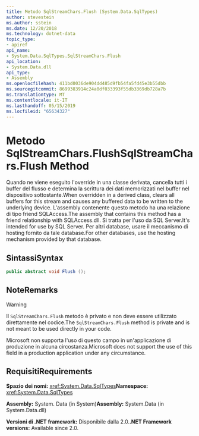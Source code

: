 ```yaml
---
title: Metodo SqlStreamChars.Flush (System.Data.SqlTypes)
author: stevestein
ms.author: sstein
ms.date: 12/20/2018
ms.technology: dotnet-data
topic_type:
- apiref
api_name:
- System.Data.SqlTypes.SqlStreamChars.Flush
api_location:
- System.Data.dll
api_type:
- Assembly
ms.openlocfilehash: 411bd0036de904dd485d9fb54fa5fd45e3b55dbb
ms.sourcegitcommit: 8699383914c24a0df033393f55db3369db728a7b
ms.translationtype: MT
ms.contentlocale: it-IT
ms.lasthandoff: 05/15/2019
ms.locfileid: "65634327"
---
```

# <a name="sqlstreamcharsflush-method"></a><span data-ttu-id="4533b-102">Metodo SqlStreamChars.Flush</span><span class="sxs-lookup"><span data-stu-id="4533b-102">SqlStreamChars.Flush Method</span></span>

<span data-ttu-id="4533b-103">Quando ne viene eseguito l'override in una classe derivata, cancella tutti i buffer del flusso e determina la scrittura dei dati memorizzati nel buffer nel dispositivo sottostante.</span><span class="sxs-lookup"><span data-stu-id="4533b-103">When overridden in a derived class, clears all buffers for this stream and causes any buffered data to be written to the underlying device.</span></span> <span data-ttu-id="4533b-104">L'assembly contenente questo metodo ha una relazione di tipo friend SQLAccess.</span><span class="sxs-lookup"><span data-stu-id="4533b-104">The assembly that contains this method has a friend relationship with SQLAccess.dll.</span></span> <span data-ttu-id="4533b-105">Si tratta per l'uso da SQL Server.</span><span class="sxs-lookup"><span data-stu-id="4533b-105">It's intended for use by SQL Server.</span></span> <span data-ttu-id="4533b-106">Per altri database, usare il meccanismo di hosting fornito da tale database.</span><span class="sxs-lookup"><span data-stu-id="4533b-106">For other databases, use the hosting mechanism provided by that database.</span></span>

## <a name="syntax"></a><span data-ttu-id="4533b-107">Sintassi</span><span class="sxs-lookup"><span data-stu-id="4533b-107">Syntax</span></span>

```csharp
public abstract void Flush ();
```

## <a name="remarks"></a><span data-ttu-id="4533b-108">Note</span><span class="sxs-lookup"><span data-stu-id="4533b-108">Remarks</span></span>

> [!WARNING]
> <span data-ttu-id="4533b-109">Il `SqlStreamChars.Flush` metodo è privato e non deve essere utilizzato direttamente nel codice.</span><span class="sxs-lookup"><span data-stu-id="4533b-109">The `SqlStreamChars.Flush` method is private and is not meant to be used directly in your code.</span></span>
>
> <span data-ttu-id="4533b-110">Microsoft non supporta l'uso di questo campo in un'applicazione di produzione in alcuna circostanza.</span><span class="sxs-lookup"><span data-stu-id="4533b-110">Microsoft does not support the use of this field in a production application under any circumstance.</span></span>

## <a name="requirements"></a><span data-ttu-id="4533b-111">Requisiti</span><span class="sxs-lookup"><span data-stu-id="4533b-111">Requirements</span></span>

<span data-ttu-id="4533b-112">**Spazio dei nomi:** <xref:System.Data.SqlTypes></span><span class="sxs-lookup"><span data-stu-id="4533b-112">**Namespace:** <xref:System.Data.SqlTypes></span></span>

<span data-ttu-id="4533b-113">**Assembly:** System. Data (in System)</span><span class="sxs-lookup"><span data-stu-id="4533b-113">**Assembly:** System.Data (in System.Data.dll)</span></span>

<span data-ttu-id="4533b-114">**Versioni di .NET framework:** Disponibile dalla 2.0.</span><span class="sxs-lookup"><span data-stu-id="4533b-114">**.NET Framework versions:** Available since 2.0.</span></span>
